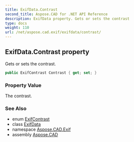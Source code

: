 ```yaml
---
title: ExifData.Contrast
second_title: Aspose.CAD for .NET API Reference
description: ExifData property. Gets or sets the contrast
type: docs
weight: 110
url: /net/aspose.cad.exif/exifdata/contrast/
---
```

## ExifData.Contrast property

Gets or sets the contrast.

```csharp
public ExifContrast Contrast { get; set; }
```

### Property Value

The contrast.

### See Also

* enum [ExifContrast](../../../aspose.cad.exif.enums/exifcontrast/)
* class [ExifData](../)
* namespace [Aspose.CAD.Exif](../../exifdata/)
* assembly [Aspose.CAD](../../../)


